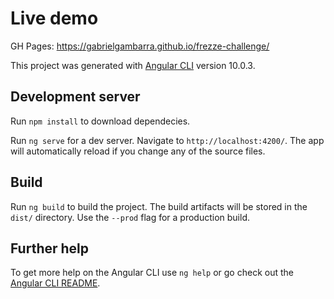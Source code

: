 # Live demo

GH Pages: https://gabrielgambarra.github.io/frezze-challenge/

This project was generated with [Angular CLI](https://github.com/angular/angular-cli) version 10.0.3.

## Development server

Run `npm install` to download dependecies.

Run `ng serve` for a dev server. Navigate to `http://localhost:4200/`. The app will automatically reload if you change any of the source files.

## Build

Run `ng build` to build the project. The build artifacts will be stored in the `dist/` directory. Use the `--prod` flag for a production build.

## Further help

To get more help on the Angular CLI use `ng help` or go check out the [Angular CLI README](https://github.com/angular/angular-cli/blob/master/README.md).
